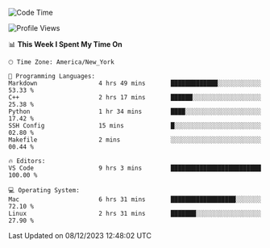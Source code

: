 <!--START_SECTION:waka-->
![Code Time](http://img.shields.io/badge/Code%20Time-642%20hrs%2022%20mins-blue)

![Profile Views](http://img.shields.io/badge/Profile%20Views-0-blue)

📊 **This Week I Spent My Time On** 

```text
🕑︎ Time Zone: America/New_York

💬 Programming Languages: 
Markdown                 4 hrs 49 mins       █████████████░░░░░░░░░░░░   53.33 % 
C++                      2 hrs 17 mins       ██████░░░░░░░░░░░░░░░░░░░   25.38 % 
Python                   1 hr 34 mins        ████░░░░░░░░░░░░░░░░░░░░░   17.42 % 
SSH Config               15 mins             █░░░░░░░░░░░░░░░░░░░░░░░░   02.80 % 
Makefile                 2 mins              ░░░░░░░░░░░░░░░░░░░░░░░░░   00.44 % 

🔥 Editors: 
VS Code                  9 hrs 3 mins        █████████████████████████   100.00 % 

💻 Operating System: 
Mac                      6 hrs 31 mins       ██████████████████░░░░░░░   72.10 % 
Linux                    2 hrs 31 mins       ███████░░░░░░░░░░░░░░░░░░   27.90 % 
```


 Last Updated on 08/12/2023 12:48:02 UTC
<!--END_SECTION:waka-->
